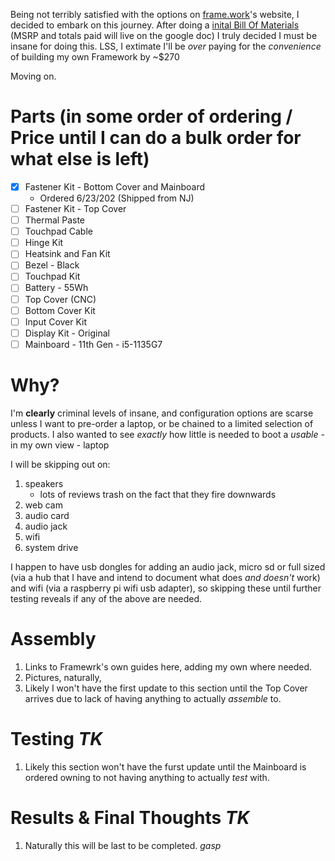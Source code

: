 Being not terribly satisfied with the options on [frame.work](https://frame.work/)'s website, I decided to embark on this journey. After doing a [inital Bill Of Materials](https://docs.google.com/spreadsheets/d/1YayfsNAYgf5DBnbEC524bHOcLVi5MpsAGUarsPbGo8w/edit?usp=sharing) (MSRP and totals paid will live on the google doc) I truly decided I must be insane for doing this. LSS, I extimate I'll be *over* paying for the *convenience* of building my own Framework by ~$270

Moving on.

# Parts (in some order of ordering / Price until I can do a bulk order for what else is left)
- [x] Fastener Kit - Bottom Cover and Mainboard
     - Ordered 6/23/202 (Shipped from NJ)
- [ ] Fastener Kit - Top Cover
- [ ] Thermal Paste
- [ ] Touchpad Cable
- [ ] Hinge Kit
- [ ] Heatsink and Fan Kit
- [ ] Bezel - Black
- [ ] Touchpad Kit
- [ ] Battery - 55Wh
- [ ] Top Cover (CNC)
- [ ] Bottom Cover Kit
- [ ] Input Cover Kit
- [ ] Display Kit - Original
- [ ] Mainboard - 11th Gen - i5-1135G7
  
# Why?
I'm **clearly** criminal levels of insane, and configuration options are scarse unless I want to pre-order a laptop, or be chained to a limited selection of products. I also wanted to see *exactly* how little is needed to boot a *usable* - in my own view - laptop

I will be skipping out on:
1. speakers
     - lots of reviews trash on the fact that they fire downwards
3. web cam
4. audio card
5. audio jack
6. wifi
7. system drive

I happen to have usb dongles for adding an audio jack, micro sd or full sized (via a hub that I have and intend to document what does *and doesn't* work) and wifi (via a raspberry pi wifi usb adapter), so skipping these until further testing reveals if any of the above are needed.

# Assembly
1. Links to Framewrk's own guides here, adding my own where needed.
2. Pictures, naturally,
3. Likely I won't have the first update to this section until the Top Cover arrives due to lack of having anything to actually *assemble* to.

# Testing *TK*
1. Likely this section won't have the furst update until the Mainboard is ordered owning to not having anything to actually *test* with.

# Results & Final Thoughts *TK*
1. Naturally this will be last to be completed. *gasp*
